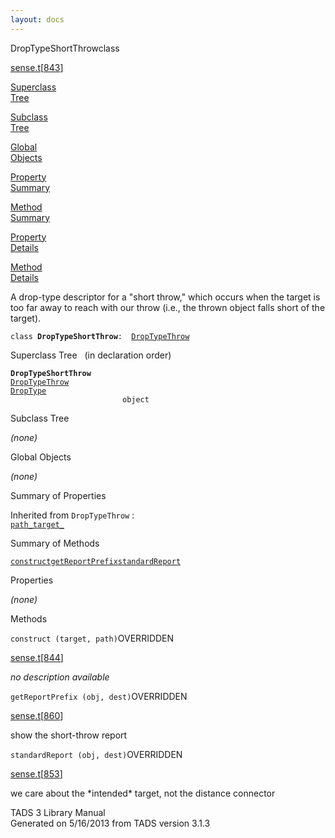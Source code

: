 ```yaml
---
layout: docs
---
```

<span class="title">DropTypeShortThrow</span><span class="type">class</span>

[sense.t](../file/sense.t.html)\[[843](../source/sense.t.html#843)\]

[Superclass  
Tree](#_SuperClassTree_)

[Subclass  
Tree](#_SubClassTree_)

[Global  
Objects](#_ObjectSummary_)

[Property  
Summary](#_PropSummary_)

[Method  
Summary](#_MethodSummary_)

[Property  
Details](#_Properties_)

[Method  
Details](#_Methods_)



A drop-type descriptor for a "short throw," which occurs when the target
is too far away to reach with our throw (i.e., the thrown object falls
short of the target).

`class `**`DropTypeShortThrow`**` :   `[`DropTypeThrow`](../object/DropTypeThrow.html)



<span id="_SuperClassTree_"></span>



<span class="hdln">Superclass Tree</span>   (in declaration order)



**`DropTypeShortThrow`**  
[`DropTypeThrow`](../object/DropTypeThrow.html)  
[`DropType`](../object/DropType.html)  
`                         object`  
<span id="_SubClassTree_"></span>



<span class="hdln">Subclass Tree</span>  



*(none)* <span id="_ObjectSummary_"></span>



<span class="hdln">Global Objects</span>  



*(none)* <span id="_PropSummary_"></span>



<span class="hdln">Summary of Properties</span>  





Inherited from `DropTypeThrow` :  
[`path_`](../object/DropTypeThrow.html#path_)[`target_`](../object/DropTypeThrow.html#target_)



<span id="_MethodSummary_"></span>



<span class="hdln">Summary of Methods</span>  



[`construct`](#construct)[`getReportPrefix`](#getReportPrefix)[`standardReport`](#standardReport)





<span id="_Properties_"></span>



<span class="hdln">Properties</span>  



*(none)* <span id="_Methods_"></span>



<span class="hdln">Methods</span>  



<span id="construct"></span>

`construct (target, path)`<span class="rem">OVERRIDDEN</span>

[sense.t](../file/sense.t.html)\[[844](../source/sense.t.html#844)\]



*no description available*



<span id="getReportPrefix"></span>

`getReportPrefix (obj, dest)`<span class="rem">OVERRIDDEN</span>

[sense.t](../file/sense.t.html)\[[860](../source/sense.t.html#860)\]



show the short-throw report



<span id="standardReport"></span>

`standardReport (obj, dest)`<span class="rem">OVERRIDDEN</span>

[sense.t](../file/sense.t.html)\[[853](../source/sense.t.html#853)\]



we care about the \*intended\* target, not the distance connector





TADS 3 Library Manual  
Generated on 5/16/2013 from TADS version 3.1.3


